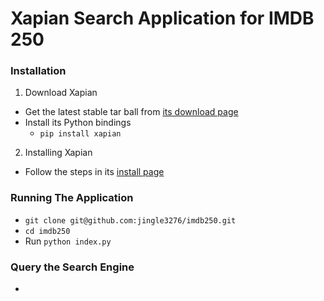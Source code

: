 # Xapian Search Application for IMDB 250 

### Installation
1. Download Xapian
  - Get the latest stable tar ball from [its download page](http://xapian.org/download) 
  - Install its Python bindings
    - `pip install xapian`
2. Installing Xapian
  - Follow the steps in its [install page](http://xapian.org/docs/install.html)


### Running The Application
- `git clone git@github.com:jingle3276/imdb250.git`
- `cd imdb250`
- Run `python index.py`


### Query the Search Engine
- 
